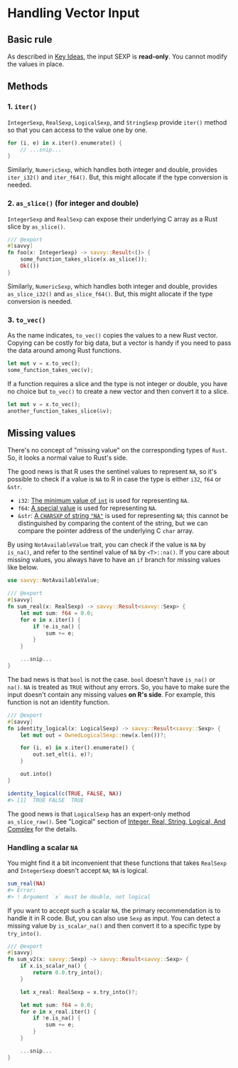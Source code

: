 # Handling Vector Input

## Basic rule

As described in [Key Ideas](./key_ideas.md), the input SEXP is **read-only**.
You cannot modify the values in place.

## Methods

### 1. `iter()`

`IntegerSexp`, `RealSexp`, `LogicalSexp`, and `StringSexp` provide `iter()`
method so that you can access to the value one by one.

```rust
for (i, e) in x.iter().enumerate() {
    // ...snip...
}
```

Similarly, `NumericSexp`, which handles both integer and double, provides
`iter_i32()` and `iter_f64()`. But, this might allocate if the type conversion
is needed.

### 2. `as_slice()` (for integer and double)

`IntegerSexp` and `RealSexp` can expose their underlying C array as a Rust slice
by `as_slice()`.

```rust
/// @export
#[savvy]
fn foo(x: IntegerSexp) -> savvy::Result<()> {
    some_function_takes_slice(x.as_slice());
    Ok(())
}
```

Similarly, `NumericSexp`, which handles both integer and double, provides
`as_slice_i32()` and `as_slice_f64()`. But, this might allocate if the type
conversion is needed.

### 3. `to_vec()`

As the name indicates, `to_vec()` copies the values to a new Rust vector.
Copying can be costly for big data, but a vector is handy if you need to pass
the data around among Rust functions.

```rust
let mut v = x.to_vec();
some_function_takes_vec(v);
```

If a function requires a slice and the type is not integer or double, you have
no choice but `to_vec()` to create a new vector and then convert it to a slice.

```rust
let mut v = x.to_vec();
another_function_takes_slice(&v);
```

## Missing values

There's no concept of "missing value" on the corresponding types of `Rust`. So,
it looks a normal value to Rust's side.

The good news is that R uses the sentinel values to represent `NA`, so it's
possible to check if a value is `NA` to R in case the type is either `i32`,
`f64` or `&str`.

- `i32`: [The minimum value of `int`][na_int] is used for representing `NA`.
- `f64`: [A special value][na_real] is used for representing `NA`.
- `&str`: [A `CHARSXP` of string `"NA"`][na_string] is used for representing
  `NA`; this cannot be distinguished by comparing the content of the string, but
  we can compare the pointer address of the underlying C `char` array.

[na_int]: https://github.com/wch/r-source/blob/ed51d34ec195b89462a8531b9ef30b7b72e47204/src/main/arithmetic.c#L143
[na_real]: https://github.com/wch/r-source/blob/ed51d34ec195b89462a8531b9ef30b7b72e47204/src/main/arithmetic.c#L90-L98
[na_string]: https://github.com/wch/r-source/blob/ed51d34ec195b89462a8531b9ef30b7b72e47204/src/main/names.c#L1219

By using `NotAvailableValue` trait, you can check if the value is `NA` by
`is_na()`, and refer to the sentinel value of `NA` by `<T>::na()`. If you care
about missing values, you always have to have an `if` branch for missing values
like below.

```rust
use savvy::NotAvailableValue;

/// @export
#[savvy]
fn sum_real(x: RealSexp) -> savvy::Result<savvy::Sexp> {
    let mut sum: f64 = 0.0;
    for e in x.iter() {
        if !e.is_na() {
            sum += e;
        }
    }

    ...snip...
}
```

The bad news is that `bool` is not the case. `bool` doesn't have `is_na()` or
`na()`. `NA` is treated as `TRUE` without any errors. So, you have to make sure
the input doesn't contain any missing values **on R's side**. For example, this
function is not an identity function.

```rust
/// @export
#[savvy]
fn identity_logical(x: LogicalSexp) -> savvy::Result<savvy::Sexp> {
    let mut out = OwnedLogicalSexp::new(x.len())?;

    for (i, e) in x.iter().enumerate() {
        out.set_elt(i, e)?;
    }

    out.into()
}
```

```r
identity_logical(c(TRUE, FALSE, NA))
#> [1]  TRUE FALSE  TRUE
```

The good news is that `LogicalSexp` has an expert-only method `as_slice_raw()`.
See "Logical" section of [Integer, Real, String, Logical, And Complex](./atomic_types.md)
for the details.

### Handling a scalar `NA`

You might find it a bit inconvenient that these functions that takes `RealSexp`
and `IntegerSexp` doesn't accept `NA`; `NA` is logical.

```r
sum_real(NA)
#> Error:
#> ! Argument `x` must be double, not logical
```

If you want to accept such a scalar `NA`, the primary recommendation is to
handle it in R code. But, you can also use `Sexp` as input. You can detect a
missing value by `is_scalar_na()` and then convert it to a specific type by
`try_into()`.

```rust
/// @export
#[savvy]
fn sum_v2(x: savvy::Sexp) -> savvy::Result<savvy::Sexp> {
    if x.is_scalar_na() {
        return 0.0.try_into();
    }

    let x_real: RealSexp = x.try_into()?;

    let mut sum: f64 = 0.0;
    for e in x_real.iter() {
        if !e.is_na() {
            sum += e;
        }
    }

    ...snip...
}
```
